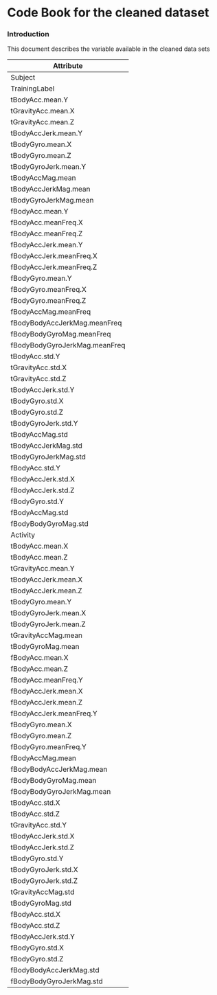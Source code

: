 Code Book for the cleaned dataset
======================
### Introduction

This document describes the variable available in the cleaned data sets



|  Attribute   |
| -------------| 
| Subject|
| TrainingLabel|
| tBodyAcc.mean.Y|
| tGravityAcc.mean.X|
| tGravityAcc.mean.Z|
| tBodyAccJerk.mean.Y|
| tBodyGyro.mean.X|
| tBodyGyro.mean.Z|
| tBodyGyroJerk.mean.Y|
| tBodyAccMag.mean|
| tBodyAccJerkMag.mean|
| tBodyGyroJerkMag.mean|
| fBodyAcc.mean.Y|
| fBodyAcc.meanFreq.X|
| fBodyAcc.meanFreq.Z|
| fBodyAccJerk.mean.Y|
| fBodyAccJerk.meanFreq.X|
| fBodyAccJerk.meanFreq.Z|
|  fBodyGyro.mean.Y |
| fBodyGyro.meanFreq.X|
| fBodyGyro.meanFreq.Z|
| fBodyAccMag.meanFreq|
| fBodyBodyAccJerkMag.meanFreq|
| fBodyBodyGyroMag.meanFreq|
| fBodyBodyGyroJerkMag.meanFreq
| tBodyAcc.std.Y|
| tGravityAcc.std.X|
| tGravityAcc.std.Z|
| tBodyAccJerk.std.Y|
| tBodyGyro.std.X|
| tBodyGyro.std.Z|
| tBodyGyroJerk.std.Y |
| tBodyAccMag.std|
| tBodyAccJerkMag.std|
| tBodyGyroJerkMag.std|
| fBodyAcc.std.Y|
| fBodyAccJerk.std.X|
| fBodyAccJerk.std.Z |
| fBodyGyro.std.Y |
| fBodyAccMag.std|
| fBodyBodyGyroMag.std|
| Activity |
| tBodyAcc.mean.X |
| tBodyAcc.mean.Z|
| tGravityAcc.mean.Y|
| tBodyAccJerk.mean.X|
| tBodyAccJerk.mean.Z  |
| tBodyGyro.mean.Y     |
| tBodyGyroJerk.mean.X |
| tBodyGyroJerk.mean.Z |
| tGravityAccMag.mean  |
| tBodyGyroMag.mean    |
| fBodyAcc.mean.X      |
| fBodyAcc.mean.Z      |
| fBodyAcc.meanFreq.Y  |
| fBodyAccJerk.mean.X  |
| fBodyAccJerk.mean.Z  |
| fBodyAccJerk.meanFreq.Y |
| fBodyGyro.mean.X |
| fBodyGyro.mean.Z |
| fBodyGyro.meanFreq.Y |
| fBodyAccMag.mean |
| fBodyBodyAccJerkMag.mean|
| fBodyBodyGyroMag.mean |
| fBodyBodyGyroJerkMag.mean |
| tBodyAcc.std.X |
| tBodyAcc.std.Z |
| tGravityAcc.std.Y |
| tBodyAccJerk.std.X  |
| tBodyAccJerk.std.Z |
| tBodyGyro.std.Y     |
| tBodyGyroJerk.std.X |
| tBodyGyroJerk.std.Z |
| tGravityAccMag.std  |
| tBodyGyroMag.std    |
| fBodyAcc.std.X      |
| fBodyAcc.std.Z      |
| fBodyAccJerk.std.Y  |
| fBodyGyro.std.X     |
| fBodyGyro.std.Z     |
| fBodyBodyAccJerkMag.std   |
| fBodyBodyGyroJerkMag.std | 

